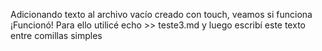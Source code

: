 Adicionando texto al archivo vacío creado con touch, veamos si funciona
¡Funcionó! Para ello utilicé echo >> teste3.md y luego escribí este texto entre comillas simples
